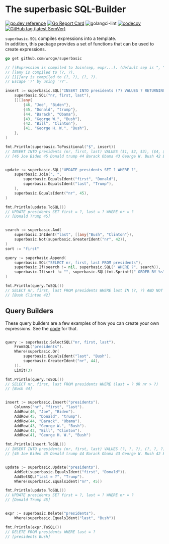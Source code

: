 # The superbasic SQL-Builder

[![go.dev reference](https://img.shields.io/badge/go.dev-reference-007d9c?logo=go&logoColor=white)](https://pkg.go.dev/github.com/wroge/superbasic)
[![Go Report Card](https://goreportcard.com/badge/github.com/wroge/superbasic)](https://goreportcard.com/report/github.com/wroge/superbasic)
![golangci-lint](https://github.com/wroge/superbasic/workflows/golangci-lint/badge.svg)
[![codecov](https://codecov.io/gh/wroge/superbasic/branch/main/graph/badge.svg?token=SBSedMOGHR)](https://codecov.io/gh/wroge/superbasic)
[![GitHub tag (latest SemVer)](https://img.shields.io/github/tag/wroge/superbasic.svg?style=social)](https://github.com/wroge/superbasic/tags)

```superbasic.SQL``` compiles expressions into a template.  
In addition, this package provides a set of functions that can be used to create expressions.  

```go
go get github.com/wroge/superbasic

// []Expression is compiled to Join(sep, expr...). (default sep is ", ")
// []any is compiled to (?, ?).  
// [][]any is compiled to (?, ?), (?, ?).  
// Escape '?' by using '??'.

insert := superbasic.SQL("INSERT INTO presidents (?) VALUES ? RETURNING id",
	superbasic.SQL("nr, first, last"),
	[][]any{
		{46, "Joe", "Biden"},
		{45, "Donald", "trump"},
		{44, "Barack", "Obama"},
		{43, "George W.", "Bush"},
		{42, "Bill", "Clinton"},
		{41, "George H. W.", "Bush"},
	},
)

fmt.Println(superbasic.ToPositional("$", insert))
// INSERT INTO presidents (nr, first, last) VALUES ($1, $2, $3), ($4, $5, $6), ($7, $8, $9), ($10, $11, $12), ($13, $14, $15), ($16, $17, $18) RETURNING id
// [46 Joe Biden 45 Donald trump 44 Barack Obama 43 George W. Bush 42 Bill Clinton 41 George H. W. Bush]


update := superbasic.SQL("UPDATE presidents SET ? WHERE ?",
	superbasic.Join(", ",
		superbasic.EqualsIdent("first", "Donald"),
		superbasic.EqualsIdent("last", "Trump"),
	),
	superbasic.EqualsIdent("nr", 45),
)

fmt.Println(update.ToSQL())
// UPDATE presidents SET first = ?, last = ? WHERE nr = ?
// [Donald Trump 45]


search := superbasic.And(
	superbasic.InIdent("last", []any{"Bush", "Clinton"}),
	superbasic.Not(superbasic.GreaterIdent("nr", 42)),
)
sort := "first"

query := superbasic.Append(
	superbasic.SQL("SELECT nr, first, last FROM presidents"),
	superbasic.If(search != nil, superbasic.SQL(" WHERE ?", search)),
	superbasic.If(sort != "", superbasic.SQL(fmt.Sprintf(" ORDER BY %s", sort))),
)

fmt.Println(query.ToSQL())
// SELECT nr, first, last FROM presidents WHERE last IN (?, ?) AND NOT (nr > ?) ORDER BY first
// [Bush Clinton 42]

```

## Query Builders

These query builders are a few examples of how you can create your own expressions.
See the [code](https://github.com/wroge/superbasic/blob/main/superbasic.go#L331) for that.

```go

query := superbasic.SelectSQL("nr, first, last").
	FromSQL("presidents").
	Where(superbasic.Or(
		superbasic.EqualsIdent("last", "Bush"),
		superbasic.GreaterIdent("nr", 44),
	)).
	Limit(3)

fmt.Println(query.ToSQL())
// SELECT nr, first, last FROM presidents WHERE (last = ? OR nr > ?)
// [Bush 44]


insert := superbasic.Insert("presidents").
	Columns("nr", "first", "last").
	AddRow(46, "Joe", "Biden").
	AddRow(45, "Donald", "trump").
	AddRow(44, "Barack", "Obama").
	AddRow(43, "George W.", "Bush").
	AddRow(42, "Bill", "Clinton").
	AddRow(41, "George H. W.", "Bush")

fmt.Println(insert.ToSQL())
// INSERT INTO presidents (nr, first, last) VALUES (?, ?, ?), (?, ?, ?), (?, ?, ?), (?, ?, ?), (?, ?, ?), (?, ?, ?) 
// [46 Joe Biden 45 Donald trump 44 Barack Obama 43 George W. Bush 42 Bill Clinton 41 George H. W. Bush]


update := superbasic.Update("presidents").
	AddSet(superbasic.EqualsIdent("first", "Donald")).
	AddSetSQL("last = ?", "Trump").
	Where(superbasic.EqualsIdent("nr", 45))

fmt.Println(update.ToSQL())
// UPDATE presidents SET first = ?, last = ? WHERE nr = ? 
// [Donald Trump 45]


expr := superbasic.Delete("presidents").
	Where(superbasic.EqualsIdent("last", "Bush"))

fmt.Println(expr.ToSQL())
// DELETE FROM presidents WHERE last = ? 
// [presidents Bush]
```